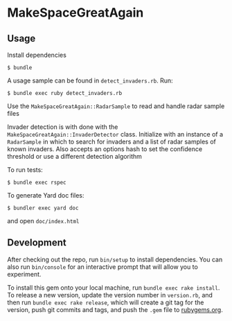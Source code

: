 # MakeSpaceGreatAgain

## Usage

Install dependencies

    $ bundle

A usage sample can be found in ```detect_invaders.rb```. Run:

    $ bundle exec ruby detect_invaders.rb

Use the ```MakeSpaceGreatAgain::RadarSample``` to read and handle radar sample files

Invader detection is with done with the ```MakeSpaceGreatAgain::InvaderDetector``` class. Initialize with an instance of a ```RadarSample``` in which to search for invaders and a list of radar samples of known invaders. Also accepts an options hash to set the confidence threshold or use a different detection algorithm

To run tests:

    $ bundle exec rspec

To generate Yard doc files:

    $ bundler exec yard doc

and open ```doc/index.html```
## Development

After checking out the repo, run `bin/setup` to install dependencies. You can also run `bin/console` for an interactive prompt that will allow you to experiment.

To install this gem onto your local machine, run `bundle exec rake install`. To release a new version, update the version number in `version.rb`, and then run `bundle exec rake release`, which will create a git tag for the version, push git commits and tags, and push the `.gem` file to [rubygems.org](https://rubygems.org).
